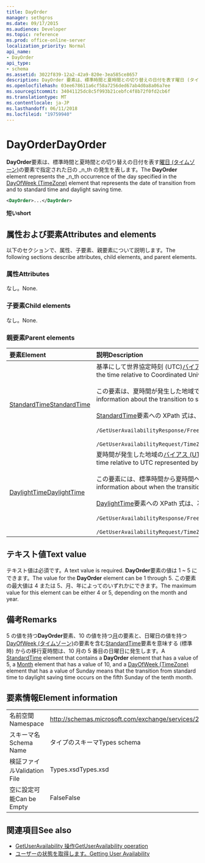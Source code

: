 ```yaml
---
title: DayOrder
manager: sethgros
ms.date: 09/17/2015
ms.audience: Developer
ms.topic: reference
ms.prod: office-online-server
localization_priority: Normal
api_name:
- DayOrder
api_type:
- schema
ms.assetid: 3022f839-12a2-42a9-820e-3ea585ce8657
description: DayOrder 要素は、標準時間と夏時間との切り替えの日付を表す曜日 (タイムゾーン) の要素で指定された日の n 番目の発生を表します。
ms.openlocfilehash: 03ee678611a6cf58a7256ded67ab4d0a8a06a7ee
ms.sourcegitcommit: 34041125dc8c5f993b21cebfc4f8b72f0fd2cb6f
ms.translationtype: MT
ms.contentlocale: ja-JP
ms.lasthandoff: 06/11/2018
ms.locfileid: "19759940"
---
```

# <a name="dayorder"></a><span data-ttu-id="3f491-103">DayOrder</span><span class="sxs-lookup"><span data-stu-id="3f491-103">DayOrder</span></span>

<span data-ttu-id="3f491-104">**DayOrder**要素は、標準時間と夏時間との切り替えの日付を表す[曜日 (タイムゾーン)](dayofweek-timezone.md)の要素で指定された日の _n_th の発生を表します。</span><span class="sxs-lookup"><span data-stu-id="3f491-104">The **DayOrder** element represents the  _n_th occurrence of the day specified in the [DayOfWeek (TimeZone)](dayofweek-timezone.md) element that represents the date of transition from and to standard time and daylight saving time.</span></span> 
  
```xml
<DayOrder>...</DayOrder>
```

<span data-ttu-id="3f491-105">**短い**</span><span class="sxs-lookup"><span data-stu-id="3f491-105">**short**</span></span>

## <a name="attributes-and-elements"></a><span data-ttu-id="3f491-106">属性および要素</span><span class="sxs-lookup"><span data-stu-id="3f491-106">Attributes and elements</span></span>

<span data-ttu-id="3f491-107">以下のセクションで、属性、子要素、親要素について説明します。</span><span class="sxs-lookup"><span data-stu-id="3f491-107">The following sections describe attributes, child elements, and parent elements.</span></span>
  
### <a name="attributes"></a><span data-ttu-id="3f491-108">属性</span><span class="sxs-lookup"><span data-stu-id="3f491-108">Attributes</span></span>

<span data-ttu-id="3f491-109">なし。</span><span class="sxs-lookup"><span data-stu-id="3f491-109">None.</span></span>
  
### <a name="child-elements"></a><span data-ttu-id="3f491-110">子要素</span><span class="sxs-lookup"><span data-stu-id="3f491-110">Child elements</span></span>

<span data-ttu-id="3f491-111">なし。</span><span class="sxs-lookup"><span data-stu-id="3f491-111">None.</span></span>
  
### <a name="parent-elements"></a><span data-ttu-id="3f491-112">親要素</span><span class="sxs-lookup"><span data-stu-id="3f491-112">Parent elements</span></span>

|<span data-ttu-id="3f491-113">**要素**</span><span class="sxs-lookup"><span data-stu-id="3f491-113">**Element**</span></span>|<span data-ttu-id="3f491-114">**説明**</span><span class="sxs-lookup"><span data-stu-id="3f491-114">**Description**</span></span>|
|:-----|:-----|
|[<span data-ttu-id="3f491-115">StandardTime</span><span class="sxs-lookup"><span data-stu-id="3f491-115">StandardTime</span></span>](standardtime.md) <br/> | <span data-ttu-id="3f491-116">基準にして世界協定時刻 (UTC)[バイアス (UTC)](bias-utc.md)の要素で表される時間からのオフセットを表します。</span><span class="sxs-lookup"><span data-stu-id="3f491-116">Represents an offset from the time relative to Coordinated Universal Time (UTC) represented by the [Bias (UTC)](bias-utc.md) element.</span></span><br/><br/><span data-ttu-id="3f491-117">この要素は、夏時間が発生した地域で夏時間から切り替えに関する情報を標準時も含みます。</span><span class="sxs-lookup"><span data-stu-id="3f491-117">This element also contains information about the transition to standard time from daylight saving time in regions where daylight saving time is observed.</span></span><br/><br/><span data-ttu-id="3f491-118">[StandardTime](standardtime.md)要素への XPath 式は、次のように。</span><span class="sxs-lookup"><span data-stu-id="3f491-118">The following are the XPath expressions to the [StandardTime](standardtime.md) element:</span></span><br/><br/>`/GetUserAvailabilityResponse/FreeBusyResponseArray/FreeBusyResponse/FreeBusyView/WorkingHours/TimeZone/StandardTime`<br/><br/>`/GetUserAvailabilityRequest/TimeZone/StandardTime` <br/> |
|[<span data-ttu-id="3f491-119">DaylightTime</span><span class="sxs-lookup"><span data-stu-id="3f491-119">DaylightTime</span></span>](daylighttime.md) <br/> | <span data-ttu-id="3f491-120">夏時間が発生した地域の[バイアス (UTC)](bias-utc.md)の要素で表される UTC 時間からのオフセットを表します。</span><span class="sxs-lookup"><span data-stu-id="3f491-120">Represents an offset from the time relative to UTC represented by the [Bias (UTC)](bias-utc.md) element in regions where daylight saving time is observed.</span></span><br/><br/><span data-ttu-id="3f491-121">この要素には、標準時間から夏時間への切り替えが発生した場合についての情報も含まれています。</span><span class="sxs-lookup"><span data-stu-id="3f491-121">This element also contains information about when the transition to daylight saving time from standard time occurs.</span></span><br/><br/><span data-ttu-id="3f491-122">[DaylightTime](daylighttime.md)要素への XPath 式は、次のように。</span><span class="sxs-lookup"><span data-stu-id="3f491-122">The following are the XPath expressions to the [DaylightTime](daylighttime.md) element:</span></span><br/><br/>`/GetUserAvailabilityResponse/FreeBusyResponseArray/FreeBusyResponse/FreeBusyView/WorkingHours/TimeZone/DaylightTime`<br/><br/>`/GetUserAvailabilityRequest/TimeZone/DaylightTime` <br/> |
   
## <a name="text-value"></a><span data-ttu-id="3f491-123">テキスト値</span><span class="sxs-lookup"><span data-stu-id="3f491-123">Text value</span></span>

<span data-ttu-id="3f491-124">テキスト値は必須です。</span><span class="sxs-lookup"><span data-stu-id="3f491-124">A text value is required.</span></span> <span data-ttu-id="3f491-125">**DayOrder**要素の値は 1 ~ 5 にできます。</span><span class="sxs-lookup"><span data-stu-id="3f491-125">The value for the **DayOrder** element can be 1 through 5.</span></span> <span data-ttu-id="3f491-126">この要素の最大値は 4 または 5、月、年によってのいずれかにできます。</span><span class="sxs-lookup"><span data-stu-id="3f491-126">The maximum value for this element can be either 4 or 5, depending on the month and year.</span></span> 
  
## <a name="remarks"></a><span data-ttu-id="3f491-127">備考</span><span class="sxs-lookup"><span data-stu-id="3f491-127">Remarks</span></span>

<span data-ttu-id="3f491-128">5 の値を持つ**DayOrder**要素、10 の値を持つ[月](month.md)の要素と、日曜日の値を持つ[DayOfWeek (タイムゾーン)](dayofweek-timezone.md)の要素を含む[StandardTime](standardtime.md)要素を意味する (標準時) からの移行夏時間は、10 月の 5 番目の日曜日に発生します。</span><span class="sxs-lookup"><span data-stu-id="3f491-128">A [StandardTime](standardtime.md) element that contains a **DayOrder** element that has a value of 5, a [Month](month.md) element that has a value of 10, and a [DayOfWeek (TimeZone)](dayofweek-timezone.md) element that has a value of Sunday means that the transition from standard time to daylight saving time occurs on the fifth Sunday of the tenth month.</span></span> 
  
## <a name="element-information"></a><span data-ttu-id="3f491-129">要素情報</span><span class="sxs-lookup"><span data-stu-id="3f491-129">Element information</span></span>

|||
|:-----|:-----|
|<span data-ttu-id="3f491-130">名前空間</span><span class="sxs-lookup"><span data-stu-id="3f491-130">Namespace</span></span>  <br/> |http://schemas.microsoft.com/exchange/services/2006/types  <br/> |
|<span data-ttu-id="3f491-131">スキーマ名</span><span class="sxs-lookup"><span data-stu-id="3f491-131">Schema Name</span></span>  <br/> |<span data-ttu-id="3f491-132">タイプのスキーマ</span><span class="sxs-lookup"><span data-stu-id="3f491-132">Types schema</span></span>  <br/> |
|<span data-ttu-id="3f491-133">検証ファイル</span><span class="sxs-lookup"><span data-stu-id="3f491-133">Validation File</span></span>  <br/> |<span data-ttu-id="3f491-134">Types.xsd</span><span class="sxs-lookup"><span data-stu-id="3f491-134">Types.xsd</span></span>  <br/> |
|<span data-ttu-id="3f491-135">空に設定可能</span><span class="sxs-lookup"><span data-stu-id="3f491-135">Can be Empty</span></span>  <br/> |<span data-ttu-id="3f491-136">False</span><span class="sxs-lookup"><span data-stu-id="3f491-136">False</span></span>  <br/> |
   
## <a name="see-also"></a><span data-ttu-id="3f491-137">関連項目</span><span class="sxs-lookup"><span data-stu-id="3f491-137">See also</span></span>

- [<span data-ttu-id="3f491-138">GetUserAvailability 操作</span><span class="sxs-lookup"><span data-stu-id="3f491-138">GetUserAvailability operation</span></span>](getuseravailability-operation.md)
- [<span data-ttu-id="3f491-139">ユーザーの状態を取得します。</span><span class="sxs-lookup"><span data-stu-id="3f491-139">Getting User Availability</span></span>](http://msdn.microsoft.com/library/d4133fcb-9b0f-4e6b-aadf-a389da83516a%28Office.15%29.aspx)


